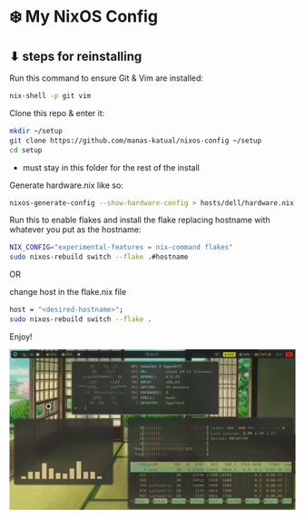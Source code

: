 # ❄️ My NixOS Config

## ⬇ steps for reinstalling 

Run this command to ensure Git & Vim are installed:

```bash
nix-shell -p git vim
```

Clone this repo & enter it:

```bash
mkdir ~/setup
git clone https://github.com/manas-katual/nixos-config ~/setup
cd setup
```
- must stay in this folder for the rest of the install

Generate hardware.nix like so:

```bash
nixos-generate-config --show-hardware-config > hosts/dell/hardware.nix
```

Run this to enable flakes and install the flake replacing hostname with whatever you put as the hostname:

```bash
NIX_CONFIG="experimental-features = nix-command flakes" 
sudo nixos-rebuild switch --flake .#hostname
```

OR

change host in the flake.nix file

```bash
host = "<desired-hostname>";
sudo nixos-rebuild switch --flake .
```

Enjoy!

![screenshot](./desktop.png)
